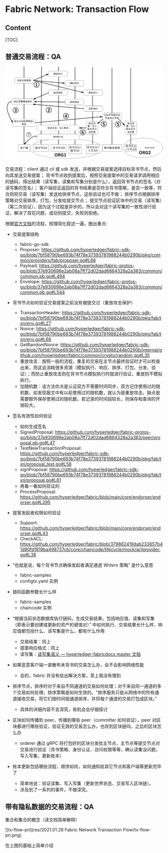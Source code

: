 # Fabric Network: Transaction Flow

## Content

[TOC]

## 普通交易流程：QA

![tx flow norm](res/2021.01.28%20Fabric%20Network%20Transaction%20Flow/tx-flow-norm.png)

交易流程：client 通过 cli 或 sdk 发送，并根据交易提案选择目标背书节点，然后向其发送交易提案；
背书节点收到提案后，按照交易提案中的交易请求调用相应的链码，得出结果（读写集，读集和写集分别是什么），返回背书节点的签名（对读写集的签名）；
客户端验证返回的背书结果是否符合背书策略，是否一致等，符合则将交易（读写集）发送给排序节点，这些验证也可不做；
排序节点根据排序策略对交易排序，打包，分发给提交节点；
提交节点验证区块中的交易（读写集）（第二次验证），因为这个过程是异步的，所以会对这个读写集的一致性进行验证，解决了双花问题，成功则提交，失败则拒绝。

根据[官方文档](https://hyperledger-fabric.readthedocs.io/zh_CN/release-2.2/txflow.html)的流程，梳理简化叙述一遍，圈出重点:

- 交易提案结构 
    - fabric-go-sdk
    - Proposer: https://github.com/hyperledger/fabric-sdk-go/blob/7bf58790be693b74f78e37393781988244b0290b/pkg/common/providers/fab/proposer.go#L68
    - Payload: https://github.com/hyperledger/fabric-protos-go/blob/37e930696e2ab08a7ff72d02dad6864328a2a383/common/common.pb.go#L494
    - Envelope: https://github.com/hyperledger/fabric-protos-go/blob/37e930696e2ab08a7ff72d02dad6864328a2a383/common/common.pb.go#L544

- 背书节点如何验证交易提案之前没有被提交过（重放攻击保护）
    - TransactionHeader: https://github.com/hyperledger/fabric-sdk-go/blob/7bf58790be693b74f78e37393781988244b0290b/pkg/fab/txn/env.go#L27
    - Nonce: https://github.com/hyperledger/fabric-sdk-go/blob/7bf58790be693b74f78e37393781988244b0290b/pkg/fab/txn/env.go#L66
    - GetRandomNonce: https://github.com/hyperledger/fabric-sdk-go/blob/7bf58790be693b74f78e37393781988244b0290b/internal/github.com/hyperledger/fabric/common/crypto/random.go#L35
    - 重放攻击：按照一般的流程，重复的交易在主节点最终验证时才可以检查出来，而这会消耗很多资源（模拟执行、响应、排序、打包、分发、验证）；而防止重放攻击则在背书节点模拟执行时就进行验证，重放则不模拟执行。
    - 加随机数：该方法优点是认证双方不需要时间同步，双方记住使用过的随机数，如发现报文中有以前使用过的随机数，就认为是重放攻击。缺点是需要额外保存使用过的随机数，若记录的时间段较长，则保存和查询的开销较大。
- 签名有效性如何验证
    - 如何生成签名
    - SignedProposal: https://github.com/hyperledger/fabric-protos-go/blob/37e930696e2ab08a7ff72d02dad6864328a2a383/peer/proposal.pb.go#L47
    - TestNewTransactionProposal: https://github.com/hyperledger/fabric-sdk-go/blob/7bf58790be693b74f78e37393781988244b0290b/pkg/fab/txn/proposal_test.go#L58
    - signProposal: https://github.com/hyperledger/fabric-sdk-go/blob/7bf58790be693b74f78e37393781988244b0290b/pkg/fab/txn/proposal.go#L61
    - 再看一看如何验证的
    - ProcessProposal: https://github.com/hyperledger/fabric/blob/main/core/endorser/endorser.go#L295
- 提案发起者权限如何验证
    - Support: https://github.com/hyperledger/fabric/blob/main/core/endorser/endorser.go#L43
    - CheckACL: https://github.com/hyperledger/fabric/blob/379862419dab233657b41d90fd1819ba498737cb/core/chaincode/lifecycle/mock/aclprovider.go#L38
- “也就是说，每个背书节点确保发起者满足通道 *Writers* 策略” 是什么意思
    - fabric-samples
    - configtx.yaml 实例
- 链码函数参数长什么样
    - fabric-samples
    - chaincode 实例
- “根据当前状态数据库执行链码，生成交易结果，包括响应值、读集和写集（即表示要创建或更新的资产的键值对）” 中如何执行、交易结果长什么样、响应值都包括什么、读写集是什么，都有什么作用
    - 交易结果：同上
    - 提案响应格式：同上
    - 读写集：[读写集语义 — hyperledger-fabricdocs master 文档](https://hyperledger-fabric.readthedocs.io/zh_CN/release-2.2/readwrite.html)
- 如果恶意客户端一直散布未背书的交易怎么办，会不会影响网络性能
    - 会的，fabric 并没有给出解决方案，至上我没有搜到
- 排序节点，排序时对于来自不同通道的交易如何处理；对于来自同一通道的多个交易如何处理，排序策略是如何生效的。“排序服务只是从网络中的所有通道接收交易，将它们按时间按通道排序，并将每个通道的交易打包成区块。”
    - 具体的详细内容不去深究，有机会会仔细探讨
- 区块如何传播到 peer，传播到哪些 peer（committer 如何验证），peer 对区块都进行哪些验证，验证无效的交易怎么办，也存到区块链吗，之后的区块怎么办
    - orderer 通过 gRPC 将打包好的区块分发给主节点，主节点等提交节点对交易进行验证（背书策略、身份认证、访问权限等等，确认读集没问题，写入写集，更新账本）
- 账本更新包括哪些流程，顺序如何，如何通知给其它节点和客户端等更新完毕了
    - 简单地说：验证读集、写入写集（更新世界状态、交易写入区块链）。
    - 涉及到了一系列的事件，不做深究。


## 带有隐私数据的交易流程：QA

集合和集合的概念（读文档简单解释）

![tx-flow-pri](res/2021.01.28 Fabric Network Transaction Flow/tx-flow-pri.png)

在上图的基础上简单介绍